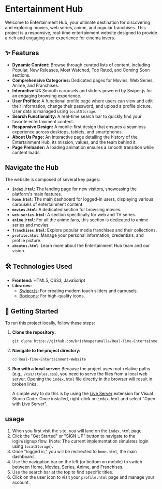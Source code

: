 # Entertainment Hub


Welcome to Entertainment Hub, your ultimate destination for discovering and exploring movies, web series, anime, and popular franchises. This project is a responsive, real-time entertainment website designed to provide a rich and engaging user experience for cinema lovers.

## ✨ Features

*   **Dynamic Content:** Browse through curated lists of content, including Popular, New Releases, Most Watched, Top Rated, and Coming Soon sections.
*   **Comprehensive Categories:** Dedicated pages for Movies, Web Series, Anime, and Franchises.
*   **Interactive UI:** Smooth carousels and sliders powered by Swiper.js for an engaging browsing experience.
*   **User Profiles:** A functional profile page where users can view and edit their information, change their password, and upload a profile picture. User data is managed using `localStorage`.
*   **Search Functionality:** A real-time search bar to quickly find your favorite entertainment content.
*   **Responsive Design:** A mobile-first design that ensures a seamless experience across desktops, tablets, and smartphones.
*   **About Us Page:** An interactive page detailing the history of the Entertainment Hub, its mission, values, and the team behind it.
*   **Page Preloader:** A loading animation ensures a smooth transition while content loads.

##  Navigate the Hub

The website is composed of several key pages:

*   **`index.html`**: The landing page for new visitors, showcasing the platform's main features.
*   **`home.html`**: The main dashboard for logged-in users, displaying various carousels of entertainment content.
*   **`movies.html`**: A dedicated section for browsing movies.
*   **`web-series.html`**: A section specifically for web and TV series.
*   **`anime.html`**: For all the anime fans, this section is dedicated to anime series and movies.
*   **`franchises.html`**: Explore popular media franchises and their collections.
*   **`profile.html`**: Manage your personal information, credentials, and profile picture.
*   **`aboutus.html`**: Learn more about the Entertainment Hub team and our vision.

## 🛠️ Technologies Used

*   **Frontend:** HTML5, CSS3, JavaScript
*   **Libraries:**
    *   [Swiper.js](https://swiperjs.com/): For creating modern touch sliders and carousels.
    *   [Boxicons](https://boxicons.com/): For high-quality icons.

## 🚀 Getting Started

To run this project locally, follow these steps:

1.  **Clone the repository:**
    ```sh
    git clone https://github.com/krishnaperumalla/Real-Time-Entertainment-Website.git
    ```

2.  **Navigate to the project directory:**
    ```sh
    cd Real-Time-Entertainment-Website
    ```

3.  **Run with a local server:**
    Because the project uses root-relative paths (e.g., `/css/styles.css`), you need to serve the files from a local web server. Opening the `index.html` file directly in the browser will result in broken links.

    A simple way to do this is by using the [Live Server](https://marketplace.visualstudio.com/items?itemName=ritwickdey.LiveServer) extension for Visual Studio Code. Once installed, right-click on `index.html` and select "Open with Live Server".

##  usage

1.  When you first visit the site, you will land on the `index.html` page.
2.  Click the "Get Started" or "SIGN UP" button to navigate to the login/signup flow. (Note: The current implementation simulates login using `localStorage`).
3.  Once "logged in," you will be redirected to `home.html`, the main dashboard.
4.  Use the navigation bar on the left (or bottom on mobile) to switch between Home, Movies, Series, Anime, and Franchises.
5.  Use the search bar at the top to find specific titles.
6.  Click on the user icon to visit your `profile.html` page and manage your account.

